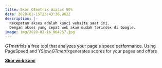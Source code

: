 ```yaml
---
title: Skor GTmetrix diatas 90%
date: 2020-02-15T23:43:36.962Z
description: |-
  Kecepatan akses adalah kunci website saat ini.
  Dengan akses yang cepat web akan mudah terindex di Google.
image: img/2020-02-16_064257.jpg
---
```

*GTmetrix*is a free tool that analyzes your page's speed performance. Using PageSpeed and YSlow,*GTmetrix*generates scores for your pages and offers 



**[Skor web kami ](https://gtmetrix.com/reports/hostingcloud.host/XkG2tnXE)**
